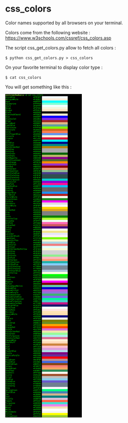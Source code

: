 # css_colors
Color names supported by all browsers on your terminal. 

Colors come from the following website : 
https://www.w3schools.com/cssref/css_colors.asp

The script css_get_colors.py allow to fetch all colors :

``$ python css_get_colors.py > css_colors``


On your favorite terminal to display color type :

``$ cat css_colors``

You will get something like this :

![Terminal with css colors](https://github.com/emvivre/css_colors/raw/master/fig.png)
